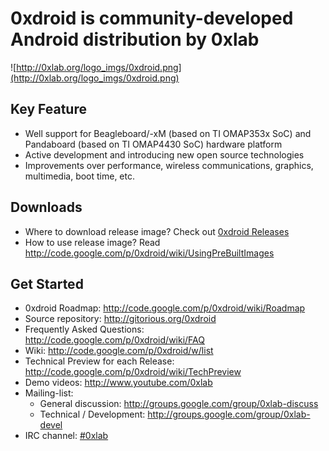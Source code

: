 # 0xdroid is community-developed Android distribution by 0xlab #

![http://0xlab.org/logo_imgs/0xdroid.png](http://0xlab.org/logo_imgs/0xdroid.png)

## Key Feature ##

  * Well support for Beagleboard/-xM (based on TI OMAP353x SoC) and Pandaboard (based on TI OMAP4430 SoC) hardware platform
  * Active development and introducing new open source technologies
  * Improvements over performance, wireless communications, graphics, multimedia, boot time, etc.

## Downloads ##
  * Where to download release image? Check out [0xdroid Releases](http://downloads.0xlab.org/release/)
  * How to use release image? Read http://code.google.com/p/0xdroid/wiki/UsingPreBuiltImages

## Get Started ##

  * 0xdroid Roadmap: http://code.google.com/p/0xdroid/wiki/Roadmap
  * Source repository: http://gitorious.org/0xdroid
  * Frequently Asked Questions: http://code.google.com/p/0xdroid/wiki/FAQ
  * Wiki: http://code.google.com/p/0xdroid/w/list
  * Technical Preview for each Release: http://code.google.com/p/0xdroid/wiki/TechPreview
  * Demo videos: http://www.youtube.com/0xlab
  * Mailing-list:
    * General discussion: http://groups.google.com/group/0xlab-discuss
    * Technical / Development: http://groups.google.com/group/0xlab-devel
  * IRC channel: [#0xlab](http://webchat.freenode.net/?channels=0xlab)